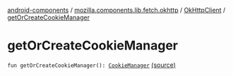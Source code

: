 [android-components](../../index.md) / [mozilla.components.lib.fetch.okhttp](../index.md) / [OkHttpClient](index.md) / [getOrCreateCookieManager](./get-or-create-cookie-manager.md)

# getOrCreateCookieManager

`fun getOrCreateCookieManager(): `[`CookieManager`](https://developer.android.com/reference/java/net/CookieManager.html) [(source)](https://github.com/mozilla-mobile/android-components/blob/master/components/lib/fetch-okhttp/src/main/java/mozilla/components/lib/fetch/okhttp/OkHttpClient.kt#L57)